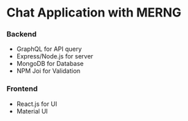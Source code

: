 # Chat Application with MERNG

### Backend
* GraphQL for API query
* Express/Node.js for server
* MongoDB for Database
* NPM Joi for Validation
### Frontend
* React.js for UI
* Material UI

